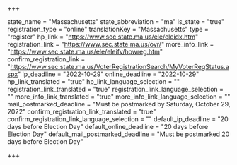 +++

state_name = "Massachusetts"
state_abbreviation = "ma"
is_state = "true"
registration_type = "online"
translationKey = "Massachusetts"
type = "register"
hp_link = "https://www.sec.state.ma.us/ele/eleidx.htm"
registration_link = "https://www.sec.state.ma.us/ovr/"
more_info_link = "https://www.sec.state.ma.us/ele/eleifv/howreg.htm"
confirm_registration_link = "https://www.sec.state.ma.us/VoterRegistrationSearch/MyVoterRegStatus.aspx"
ip_deadline = "2022-10-29"
online_deadline = "2022-10-29"
hp_link_translated = "true"
hp_link_language_selection = ""
registration_link_translated = "true"
registration_link_language_selection = ""
more_info_link_translated = "true"
more_info_link_language_selection = ""
mail_postmarked_deadline = "Must be postmarked by Saturday, October 29, 2022"
confirm_registration_link_translated = "true"
confirm_registration_link_language_selection = ""
default_ip_deadline = "20 days before Election Day"
default_online_deadline = "20 days before Election Day"
default_mail_postmarked_deadline = "Must be postmarked 20 days before Election Day"

+++
